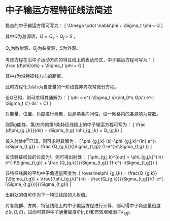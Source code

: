 # 中子输运方程特征线法简述

稳态的中子输运方程可写为：
\[
    \Omega \cdot \nabla\phi + \Sigma_t \phi = Q
\]

其中$Q$为总源项，$Q=Q_s+Q_f+S$ 。

$Q_s$为散射源，$Q_f$为裂变源，$S$为外源。

考虑方程在沿中子运动方向的特征线上的表达形式，中子输运方程可写为：
\[
    \frac {d\phi}{ds} + \Sigma_t \phi = Q
\]

其中$s$为沿特征线方向的距离。

此时方程化为以$s$为自变量的一阶线性非齐次常微分方程。

设$Q$已知，则可求得其通解为：
\[
    \phi = e^{-\Sigma_t s}(\int_0^s Q(s') e^{-\Sigma_t s'} ds' + C)
\]

对能量、位置、角度进行离散，设源项各向同性，设一网格内的各源项为常数。

则第$g$能群，第$j$方向的第$k$条特征线段上的中子输运方程可写为：
\[
    \frac {d\phi_{g,j,k}}{ds} + \Sigma_{t,g} \phi_{g,j,k} = Q_{g,k}
\]

设入射处$\phi^{in}$已知，则可求得其解为：
\[
    \phi_{g,j,k} (s)=\phi_{g,j,k}^{in} e^{-s\Sigma_{t,g}} + \frac {Q_{g,k}}{\Sigma_{t,g}} (1-e^{-s\Sigma_{t,g} })
\]

设该特征线段的长度为$l$，则可得出射处：
\[
    \phi_{g,j,k}^{out} = \phi_{g,j,k}^{in} e^{-l\Sigma_{t,g}} + \frac {Q_{g,k}}{\Sigma_{t,g}} (1-e^{-l\Sigma_{t,g}})
\]

该特征线段的平均中子角通量密度为:
\[
    \overline\phi_{g,j,k} = \frac{Q_{g,k}}{\Sigma_{t,g}} + \frac{(\phi_{g,j,k}^{in} - \frac{Q_{g,k}}{\Sigma_{t,g}})(1-e^{-l\Sigma_{t,g}})}{\Sigma_{t,g}l}
\]

出射处的值可作为下一特征线段的入射值。

对各能群、方向、特征线段上的中子输运方程进行计算，则可得中子角通量密度$\phi(r,\Omega,E)$，进而可算得中子通量密度$\Phi(r,E)$和有效增殖因子$k_{eff}$。
